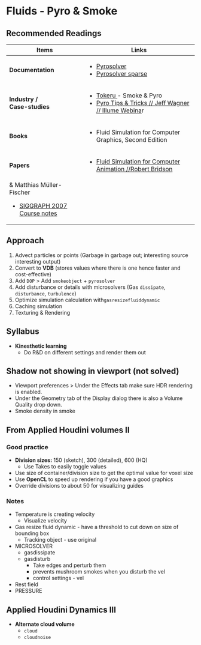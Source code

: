 # Fluids - Pyro & Smoke

## Recommended Readings



| Items                                                                 | Links                                                                                                                                                                                                                                                                                                              |
| --------------------------------------------------------------------- | ------------------------------------------------------------------------------------------------------------------------------------------------------------------------------------------------------------------------------------------------------------------------------------------------------------------ |
| **Documentation**                                                     | <p></p><ul><li><a href="https://www.sidefx.com/docs/houdini/nodes/dop/pyrosolver.html">Pyro</a><a href="https://www.sidefx.com/docs/houdini/nodes/dop/pyrosolver.html">solver</a></li><li><a href="https://www.sidefx.com/docs/houdini/nodes/dop/pyrosolver_sparse.html">Pyrosolver sparse</a></li></ul>           |
| <p><strong>Industry /</strong> <br><strong>Case-studies</strong> </p> | <ul><li><a href="http://www.tokeru.com/cgwiki/index.php?title=Smoke_and_Pyro">Tokeru </a> - Smoke &#x26; Pyro</li><li><a href="https://vimeo.com/225159293">Pyro Tips &#x26; Tricks // Jeff Wagner // Illume Webina</a>r</li></ul>                                                                                 |
| **Books**                                                             | <ul><li>Fluid Simulation for Computer Graphics, Second Edition</li></ul>                                                                                                                                                                                                                                           |
| **Papers**                                                            | <p></p><ul><li><p><a href="https://www.cs.ubc.ca/~rbridson/fluidsimulation/">Fluid Simulation for Computer Animation //Robert Bridson &#x26; Matthias Müller-Fischer</a></p><ul><li><a href="https://www.cs.ubc.ca/~rbridson/fluidsimulation/fluids_notes.pdf">SIGGRAPH 2007 Course notes</a></li></ul></li></ul> |

## Approach

1. Advect particles  or points (Garbage in garbage out; interesting source interesting output)
2. Convert to **VDB** (stores values where there is one hence faster and cost-effective)
3. Add `DOP` >  Add `smokeobject` + `pyrosolver`
4. Add disturbance or details with microsolvers (Gas `dissipate`, `disturbance`, `turbulence`)
5. Optimize simulation calculation with`gasresizefluiddynamic`
6. Caching simulation
7. Texturing & Rendering

## **Syllabus**

* &#x20;**Kinesthetic learning**
  * Do R\&D on different settings and render them out

##

## Shadow not showing in viewport (not solved)

* Viewport preferences > Under the Effects tab make sure HDR rendering is enabled.&#x20;
* Under the Geometry tab of the Display dialog there is also a Volume Quality drop down.
* Smoke density in smoke

## From Applied Houdini volumes II&#x20;

### Good practice

* **Division sizes:** 150 (sketch), 300 (detailed), 600 (HQ)&#x20;
  * Use Takes to easily toggle values
* Use size of container/division size to get the optimal value for voxel size
* Use **OpenCL** to speed up rendering if you have a good graphics&#x20;
* Override divisions  to about 50 for visualizing guides&#x20;

### Notes

* Temperature is creating velocity
  * Visualize velocity&#x20;
* Gas resize fluid dynamic - have a threshold to cut down on size of bounding box
  * Tracking object - use original&#x20;
* MICROSOLVER
  * gasdissipate&#x20;
  * gasdisturb&#x20;
    * &#x20;Take edges and perturb them
    * prevents mushroom smokes when you disturb the vel
    * control settings - vel
* Rest field
* PRESSURE



## &#x20;Applied Houdini Dynamics III

* **Alternate cloud volume**&#x20;
  * `cloud`
  * `cloudnoise` &#x20;



